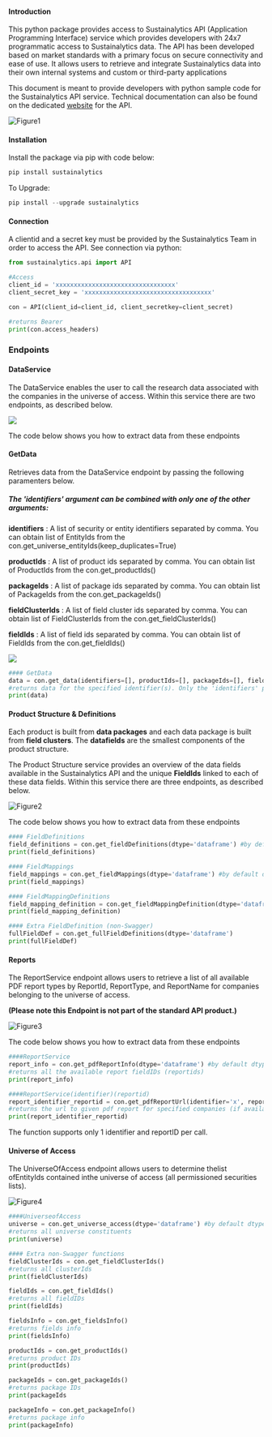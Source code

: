 #### Introduction

This python package provides access to Sustainalytics API (Application Programming Interface) service which provides developers with 24x7 programmatic access to Sustainalytics data. The API has been developed based on market standards with a primary focus on secure connectivity and ease of use. It allows users to retrieve and integrate Sustainalytics data into their own internal systems and custom or third-party applications

This document is meant to provide developers with python sample code for the Sustainalytics API service.
Technical documentation can also be found on the dedicated [website](https://api.sustainalytics.com/swagger/ui/index/index.html) for the API.

![Figure1](https://github.com/Kienka/sustainalytics/raw/master/sustainalytics/Figure1.PNG)

#### Installation
<p>Install the package via pip with code below:


```python
pip install sustainalytics
```

To Upgrade:


```python
pip install --upgrade sustainalytics
```

#### Connection
A clientid and a secret key must be provided by the Sustainalytics Team in order to access the API.
See connection via python:


```python
from sustainalytics.api import API

#Access
client_id = 'xxxxxxxxxxxxxxxxxxxxxxxxxxxxxxxxx'
client_secret_key = 'xxxxxxxxxxxxxxxxxxxxxxxxxxxxxxxxxxx'

con = API(client_id=client_id, client_secretkey=client_secret)

#returns Bearer
print(con.access_headers)
```

### Endpoints

#### DataService

The DataService enables the user to call the research data associated with the companies in the universe of access. Within this service there are two endpoints, as described below.

![](https://github.com/Kienka/sustainalytics/raw/master/sustainalytics/dataservice.png)

The code below shows you how to extract data from these endpoints

#### GetData 

Retrieves data from the DataService endpoint by passing the following paramenters below.


##### __The 'identifiers' argument can be combined with only one of the other arguments:__

__identifiers__ : A list of security or entity identifiers separated by comma. You can obtain list of EntityIds from the con.get_universe_entityIds(keep_duplicates=True)

__productIds__ : A list of product ids separated by comma. You can obtain list of ProductIds from the con.get_productIds()

__packageIds__ : A list of package ids separated by comma. You can obtain list of PackageIds from the con.get_packageIds()

__fieldClusterIds__ : A list of field cluster ids separated by comma. You can obtain list of FieldClusterIds from the con.get_fieldClusterIds()

__fieldIds__ : A list of field ids separated by comma. You can obtain list of FieldIds from the con.get_fieldIds()

![](https://github.com/Kienka/sustainalytics/raw/master/sustainalytics/ds_params.png)


```python
#### GetData
data = con.get_data(identifiers=[], productIds=[], packageIds=[], fieldClusterIds=[], fieldIds=[])
#returns data for the specified identifier(s). Only the 'identifiers' parameter is required for the function to work.
print(data)
```

#### Product Structure & Definitions

Each product is built from __data packages__ and each data package is built from __field clusters__. The __datafields__ are the smallest components of the product structure. 

The Product Structure service provides an overview  of the data fields available in the  Sustainalytics API and the unique __FieldIds__ linked to each of these data fields. Within this service there are three endpoints, as described below.

![Figure2](https://github.com/Kienka/sustainalytics/raw/master/sustainalytics/fids.png)

The code below shows you how to extract data from these endpoints


```python
#### FieldDefinitions
field_definitions = con.get_fieldDefinitions(dtype='dataframe') #by default dtype='json'
print(field_definitions)

#### FieldMappings
field_mappings = con.get_fieldMappings(dtype='dataframe') #by default dtype='json'
print(field_mappings)

#### FieldMappingDefinitions
field_mapping_definition = con.get_fieldMappingDefinition(dtype='dataframe') #by default dtype='json'
print(field_mapping_definition)

#### Extra FieldDefinition (non-Swagger)
fullFieldDef = con.get_fullFieldDefinitions(dtype='dataframe')
print(fullFieldDef)
```

#### Reports

The ReportService endpoint allows users to retrieve a list of all available PDF report types by ReportId, ReportType, and ReportName for companies belonging to the universe of access. 

__(Please note this Endpoint is not part of the standard API product.)__

![Figure3](https://github.com/Kienka/sustainalytics/raw/master/sustainalytics/reports.png)

The code below shows you how to extract data from these endpoints


```python
####ReportService
report_info = con.get_pdfReportInfo(dtype='dataframe') #by default dtype='json'
#returns all the available report fieldIDs (reportids)
print(report_info)

####ReportService(identifier)(reportid)
report_identifier_reportid = con.get_pdfReportUrl(identifier='x', reportId='y') 
#returns the url to given pdf report for specified companies (if available)
print(report_identifier_reportid)
```

The function supports only 1 identifier and reportID per call.

####  Universe of Access

The UniverseOfAccess endpoint allows users to determine thelist ofEntityIds contained inthe universe of access (all permissioned securities lists).

![Figure4](https://github.com/Kienka/sustainalytics/raw/master/sustainalytics/univ.png)


```python
####UniverseofAccess
universe = con.get_universe_access(dtype='dataframe') #by default dtype='json'
#returns all universe constituents
print(universe)
```


```python
#### Extra non-Swagger functions
fieldClusterIds = con.get_fieldClusterIds()
#returns all clusterIds
print(fieldClusterIds)

fieldIds = con.get_fieldIds()
#returns all fieldIDs
print(fieldIds)

fieldsInfo = con.get_fieldsInfo()
#returns fields info
print(fieldsInfo)

productIds = con.get_productIds()
#returns product IDs
print(productIds)

packageIds = con.get_packageIds()
#returns package IDs
print(packageIds

packageInfo = con.get_packageInfo()
#returns package info
print(packageInfo)
```
